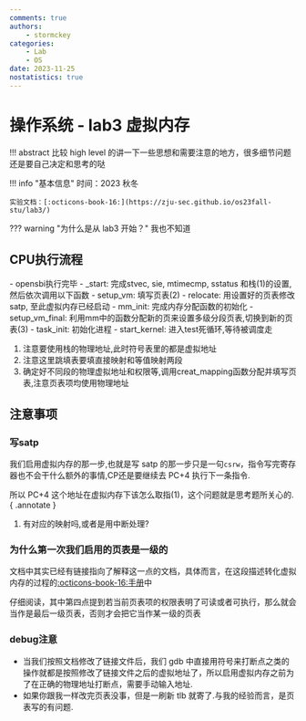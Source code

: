 ```yaml
---
comments: true
authors:
    - stormckey
categories:
    - Lab
    - OS
date: 2023-11-25
nostatistics: true
---
```

# 操作系统 - lab3 虚拟内存
!!! abstract
    比较 high level 的讲一下一些思想和需要注意的地方，很多细节问题还是要自己决定和思考的哒
<!-- more -->

!!! info "基本信息"
    时间：2023 秋冬

    实验文档：[:octicons-book-16:](https://zju-sec.github.io/os23fall-stu/lab3/)

??? warning "为什么是从 lab3 开始？"
    我也不知道

## CPU执行流程

<div class="annotate" markdown>
- opensbi执行完毕
- _start: 完成stvec, sie, mtimecmp, sstatus 和栈(1)的设置, 然后依次调用以下函数
    - setup_vm: 填写页表(2)
    - relocate: 用设置好的页表修改satp, 至此虚拟内存已经启动
    - mm_init: 完成内存分配函数的初始化
    - setup_vm_final: 利用mm中的函数分配新的页来设置多级分段页表,切换到新的页表(3)
    - task_init: 初始化进程
- start_kernel: 进入test死循环,等待被调度走
</div>

1.  注意要使用栈的物理地址,此时符号表里的都是虚拟地址
2.  注意这里跳填表要填直接映射和等值映射两段
3.  确定好不同段的物理虚拟地址和权限等,调用creat_mapping函数分配并填写页表,注意页表项均使用物理地址

## 注意事项

### 写satp

我们启用虚拟内存的那一步,也就是写 satp 的那一步只是一句`csrw`，指令写完寄存器也不会干什么额外的事情,CP还是要继续去 PC+4 执行下一条指令.

所以 PC+4 这个地址在虚拟内存下该怎么取指(1)，这个问题就是思考题所关心的.
{ .annotate }

1.  有对应的映射吗,或者是用中断处理?

### 为什么第一次我们启用的页表是一级的

文档中其实已经有链接指向了解释这一点的文档，具体而言，在这段描述转化虚拟内存的过程的[:octicons-book-16:手册](https://www.five-embeddev.com/riscv-isa-manual/latest/supervisor.html#sv32algorithm)中

仔细阅读，其中第四点提到若当前页表项的权限表明了可读或者可执行，那么就会当作是最后一级页表，否则才会把它当作某一级的页表

### debug注意

- 当我们按照文档修改了链接文件后，我们 gdb 中直接用符号来打断点之类的操作就都是按照修改了链接文件之后的虚拟地址了，所以启用虚拟内存之前为了在正确的物理地址打断点，需要手动输入地址.
- 如果你跟我一样改完页表没事，但是一刷新 tlb 就寄了.与我的经验而言，是页表写的有问题.

